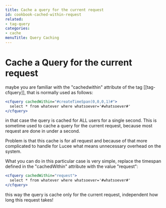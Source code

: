 ```yaml
---
title: Cache a query for the current request
id: cookbook-cached-within-request
related:
- tag-query
categories:
- cache
menuTitle: Query Caching
---
```


# Cache a Query for the current request #
maybe you are familiar with the "cachedwithin" attribute of the tag [[tag-cfquery]], that is normally used as follows:


```coldfusion
<cfquery cachedWithin="#createTimeSpan(0,0,0,1)#">
  select * from whatever where whatsoever='#whatsoever#'
</cfquery>
```

in that case the query is cached for ALL users for a single second. This is sometime used to cache a query for the current request, because most request are done in under a second.

Problem is that this cache is for all request and because of that more complicated to handle for Lucee what means unnecessary overhead on the system.

What you can do in this particular case is very simple, replace the timespan defined in the "cachedWithin" attribute with the value "request":

```coldfusion
<cfquery cachedWithin="request">
  select * from whatever where whatsoever='#whatsoever#'
</cfquery>
```

this way the query is cache only for the current request, independent how long this request takes!
